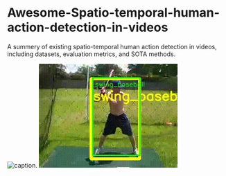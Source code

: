 # Awesome-Spatio-temporal-human-action-detection-in-videos
A summery of existing spatio-temporal human action detection in videos, including datasets, evaluation metrics, and SOTA methods.

![caption](ucf-successful.gif).         ![caption](jhmdb-successful.gif)

